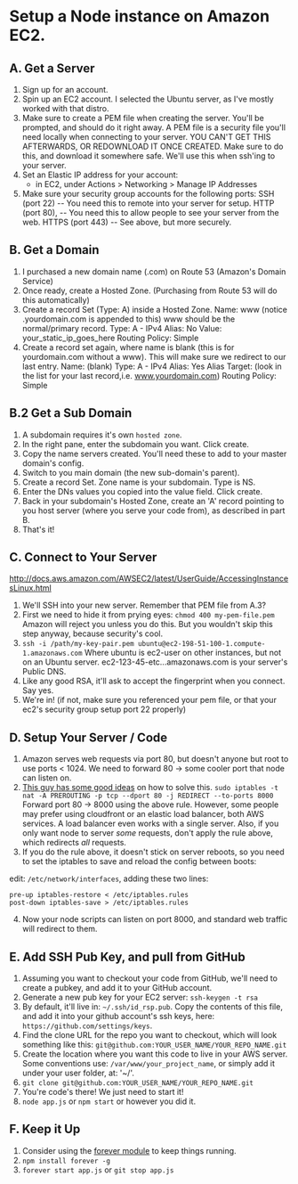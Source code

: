 # Setup a Node instance on Amazon EC2.

## A. Get a Server

1. Sign up for an account.
2. Spin up an EC2 account. I selected the Ubuntu server, as I've mostly worked with that distro.
3. Make sure to create a PEM file when creating the server. You'll be prompted,
  and should do it right away. A PEM file is a security file you'll need locally when connecting to your server.
  YOU CAN'T GET THIS AFTERWARDS, OR REDOWNLOAD IT ONCE CREATED.
  Make sure to do this, and download it somewhere safe. We'll use this when ssh'ing to your server.
4. Set an Elastic IP address for your account:
	- in EC2, under Actions > Networking > Manage IP Addresses
5. Make sure your security group accounts for the following ports:
  SSH (port 22) -- You need this to remote into your server for setup.
  HTTP (port 80), -- You need this to allow people to see your server from the web.
  HTTPS (port 443)  -- See above, but more securely.


## B. Get a Domain

1. I purchased a new domain name (.com) on Route 53 (Amazon's Domain Service)
2. Once ready, create a Hosted Zone. (Purchasing from Route 53 will do this automatically)
3. Create a record Set (Type: A) inside a Hosted Zone.
	Name: www (notice .yourdomain.com is appended to this) www should be the normal/primary record.
	Type: A - IPv4
	Alias: No
	Value: your_static_ip_goes_here
	Routing Policy: Simple
4. Create a record set again, where name is blank (this is for yourdomain.com without a www). This will make sure we redirect to our last entry.
	Name: (blank)
	Type: A - IPv4
	Alias: Yes
	Alias Target: (look in the list for your last record,i.e. www.yourdomain.com)
	Routing Policy: Simple

## B.2 Get a Sub Domain

1. A subdomain requires it's own `hosted zone`.
2. In the right pane, enter the subdomain you want. Click create.
3. Copy the name servers created. You'll need these to add to your master domain's config.
4. Switch to you main domain (the new sub-domain's parent).
5. Create a record Set. Zone name is your subdomain. Type is NS.
6. Enter the DNs values you copied into the value field. Click create.
7. Back in your subdomain's Hosted Zone, create an 'A' record pointing to you host server (where you serve your code from), as described in part B.
8. That's it!

## C. Connect to Your Server

http://docs.aws.amazon.com/AWSEC2/latest/UserGuide/AccessingInstancesLinux.html

1. We'll SSH into your new server. Remember that PEM file from A.3?
2. First we need to hide it from prying eyes: `chmod 400 my-pem-file.pem` Amazon will reject you unless you do this. But you wouldn't skip this step anyway, because security's cool.
3. `ssh -i /path/my-key-pair.pem ubuntu@ec2-198-51-100-1.compute-1.amazonaws.com`
  Where ubuntu is ec2-user on other instances, but not on an Ubuntu server. ec2-123-45-etc...amazonaws.com is your server's Public DNS.
4. Like any good RSA, it'll ask to accept the fingerprint when you connect. Say yes.
5. We're in! (if not, make sure you referenced your pem file, or that your ec2's security group setup port 22 properly)


## D. Setup Your Server / Code

1. Amazon serves web requests via port 80, but doesn't anyone but root to use ports < 1024. We need to forward 80 -> some cooler port that node can listen on.
2. [This guy has some good ideas](https://gist.github.com/kentbrew/776580) on how to solve this.
  `sudo iptables -t nat -A PREROUTING -p tcp --dport 80 -j REDIRECT --to-ports 8000`
  Forward port 80 -> 8000 using the above rule. However, some people may prefer using cloudfront or an elastic load balancer, both AWS services. A load balancer even works with a single server. Also, if you only want node to server *some* requests, don't apply the rule above, which redirects *all* requests.
3. If you do the rule above, it doesn't stick on server reboots, so you need to set the iptables to save and reload the config between boots:

edit: `/etc/network/interfaces`, adding these two lines:
```
pre-up iptables-restore < /etc/iptables.rules
post-down iptables-save > /etc/iptables.rules
```
4. Now your node scripts can listen on port 8000, and standard web traffic will redirect to them.


## E. Add SSH Pub Key, and pull from GitHub

1. Assuming you want to checkout your code from GitHub, we'll need to create a pubkey, and add it to your GitHub account.
2. Generate a new pub key for your EC2 server: `ssh-keygen -t rsa`
3. By default, it'll live in: `~/.ssh/id_rsp.pub`. Copy the contents of this file, and add it into your github account's ssh keys, here: `https://github.com/settings/keys`.
4. Find the clone URL for the repo you want to checkout, which will look something like this: `git@github.com:YOUR_USER_NAME/YOUR_REPO_NAME.git`
5. Create the location where you want this code to live in your AWS server. Some conventions use: `/var/www/your_project_name`, or simply add it under your user folder, at: '~/'.
6. `git clone git@github.com:YOUR_USER_NAME/YOUR_REPO_NAME.git`
7. You're code's there! We just need to start it!
8. `node app.js` or `npm start` or however you did it.


## F. Keep it Up

1. Consider using the [forever module](https://www.npmjs.com/package/forever) to keep things running.
2. `npm install forever -g`
3. `forever start app.js` or `git stop app.js`